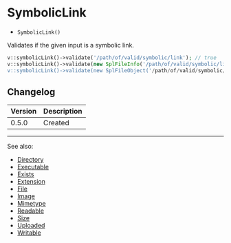 # SymbolicLink

- `SymbolicLink()`

Validates if the given input is a symbolic link.

```php
v::symbolicLink()->validate('/path/of/valid/symbolic/link'); // true
v::symbolicLink()->validate(new SplFileInfo('/path/of/valid/symbolic/link)); // true
v::symbolicLink()->validate(new SplFileObject('/path/of/valid/symbolic/link')); // true
```

## Changelog

Version | Description
--------|-------------
  0.5.0 | Created

***
See also:

- [Directory](Directory.md)
- [Executable](Executable.md)
- [Exists](Exists.md)
- [Extension](Extension.md)
- [File](File.md)
- [Image](Image.md)
- [Mimetype](Mimetype.md)
- [Readable](Readable.md)
- [Size](Size.md)
- [Uploaded](Uploaded.md)
- [Writable](Writable.md)
